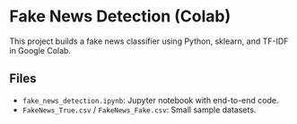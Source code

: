 # Fake News Detection (Colab)

This project builds a fake news classifier using Python, sklearn, and TF-IDF in Google Colab.

## Files
- `fake_news_detection.ipynb`: Jupyter notebook with end-to-end code.
- `FakeNews_True.csv` / `FakeNews_Fake.csv`: Small sample datasets.
